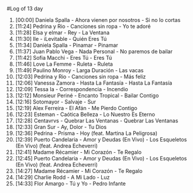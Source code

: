 #Log of 13 day

1. [00:00] Daniela Spalla - Ahora vienen por nosotros - Si no lo cortas
1. [11:24] Pedrina y Rio - Canciones sin ropa - Yo te adoré
1. [11:28] Elsa y elmar - Rey - La Ventana
1. [11:30] Ile - iLevitable - Quién Eres Tú
1. [11:34] Daniela Spalla - Pinamar - Pinamar
1. [11:37] Juan Pablo Vega - Nada Personal - No paremos de bailar
1. [11:42] Sofia Macchi - Eres Tú - Eres Tú
1. [11:46] Love La Femme - Ruleta - Ruleta
1. [11:49] Paulino Monroy - Larga Duración - Las vacas
1. [12:03] Pedrina y Rio - Canciones sin ropa - Más feliz
1. [12:06] Vanessa Zamora - Hasta La Fantasía - Hasta La Fantasía
1. [12:09] Tessa Ia - Correspondencia - Incendio
1. [12:12] Monsieur Periné - Encanto Tropical - Bailar Contigo
1. [12:16] Sotomayor - Salvaje - Sur
1. [12:19] Alex Ferreira - El Afán - Me Pierdo Contigo
1. [12:23] Esteman - Caótica Belleza - Lo Nuestro Es Eterno
1. [12:28] Centavrvs - Quebrar Las Ventanas - Quebrar Las Ventanas
1. [12:33] Gran Sur - Ay, Dolor - Tu Dios
1. [12:36] Pedrina - Prisma - Hoy (feat. Martina La Peligrosa)
1. [12:39] Puerto Candelaria - Amor y Deudas (En Vivo) - Los Esqueletos (En Vivo) (feat. Andrea Echeverri)
1. [12:41] Madame Récamier - Mi Corazón - Te Regalo
1. [12:45] Puerto Candelaria - Amor y Deudas (En Vivo) - Los Esqueletos (En Vivo) (feat. Andrea Echeverri)
1. [14:27] Madame Récamier - Mi Corazón - Te Regalo
1. [14:29] Charlie Rodd - A Mi Lado - Luz
1. [14:33] Flor Amargo - Tú y Yo - Pedro Infante
